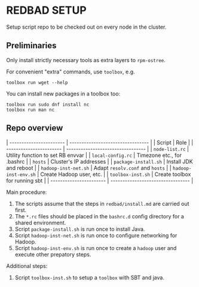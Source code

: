# REDBAD SETUP

Setup script repo to be checked out on every node in the cluster.

## Preliminaries

Only install strictly necessary tools as extra layers to `rpm-ostree`.

For convenient "extra" commands, use `toolbox`, e.g.

    toolbox run wget --help

You can install new packages in a toolbox too:

    toolbox run sudo dnf install nc
    toolbox run man nc

## Repo overview

| ----------------------- | --------------------------------- |
| Script                  | Role                              |
| ----------------------- | --------------------------------- |
| `node-list.rc`          | Utility function to set RB envvar |
| `local-config.rc`       | Timezone etc., for .bashrc        |
| `hosts`                 | Cluster's IP addresses            |
| `package-install.sh`    | Install JDK and reboot            |
| `hadoop-inst-net.sh`    | Adapt `resolv.conf` and `hosts`   |
| `hadoop-inst-env.sh`    | Create Hadoop user, etc.          |
| `toolbox-inst.sh`       | Create toolbox for running sbt    |
| ----------------------- | --------------------------------- |

Main procedure:

1. The scripts assume that the steps in `redbad/install.md` are carried out first.
1. The `*.rc` files should be placed in the `bashrc.d` config directory for a shared environment.
1. Script `package-install.sh` is run once to install Java.
1. Script `hadoop-inst-net.sh` is run once to configure networking for Hadoop.
1. Script `hadoop-inst-env.sh` is run once to create a `hadoop` user and execute other prepatory steps.

Additional steps:

1. Script `toolbox-inst.sh` to setup a `toolbox` with SBT and java.

